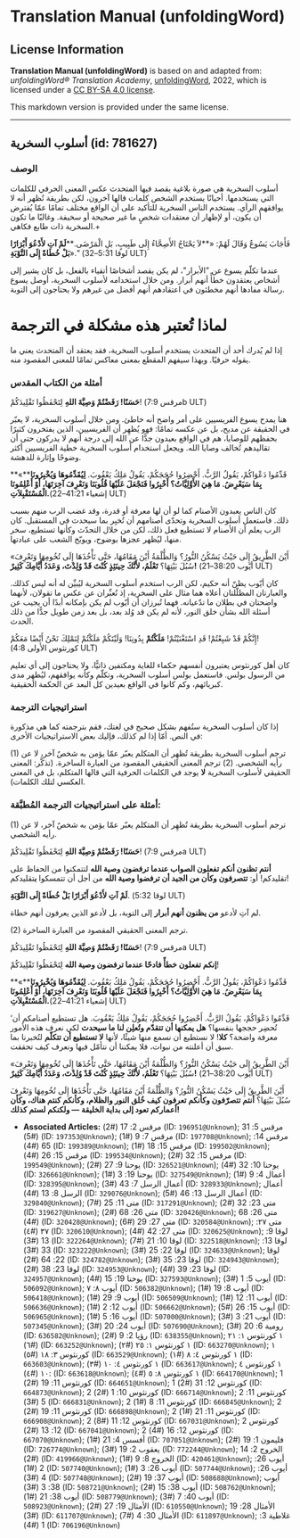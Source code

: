 # Translation Manual (unfoldingWord)

## License Information

**Translation Manual (unfoldingWord)** is based on and adapted from: _unfoldingWord® Translation Academy_, [unfoldingWord](https://unfoldingword.org/utw), 2022, which is licensed under a [CC BY-SA 4.0 license](https://creativecommons.org/licenses/by-sa/4.0/legalcode.en).

This markdown version is provided under the same license.



--------------------------------

## أسلوب السخرية (id: 781627)

### الوصف

أسلوب السخرية هي صورة بلاغية يقصد فيها المتحدث عكس المعنى الحرفي للكلمات التي يستخدمها. أحيانًا يستخدم الشخص كلمات قالها آخرون، لكن بطريقة تُظهر أنه لا يوافقهم الرأي. يستخدم الناس السخرية للتأكيد على أن الواقع مختلف تمامًا عمّا يُفترض أن يكون، أو لإظهار أن معتقدات شخصٍ ما غير صحيحة أو سخيفة. وغالبًا ما تكون السخرية ذات طابع فكاهي.\+

فَأَجَابَ يَسُوعُ وَقَالَ لَهُمْ: «**لاَ يَحْتَاجُ الأَصِحَّاءُ إِلَى طَبِيبٍ، بَلِ الْمَرْضَى.****لَمْ آتِ لأَدْعُوَ أَبْرَارًا بَلْ خُطَاةً إِلَى التَّوْبَةِ**»." (لوقا 5:31–32 ULT)

عندما تكلّم يسوع عن "الأبرار"، لم يكن يقصد أشخاصًا أتقياء بالفعل، بل كان يشير إلى أشخاص يعتقدون خطأً أنهم أبرار. ومن خلال استخدامه لأسلوب السخرية، أوصل يسوع رسالة مفادها أنهم مخطئون في اعتقادهم أنهم أفضل من غيرهم ولا يحتاجون إلى التوبة.

لماذا تُعتبر هذه مشكلة في الترجمة
=================================

إذا لم يُدرك أحد أن المتحدث يستخدم أسلوب السخرية، فقد يعتقد أن المتحدث يعني ما يقوله حرفيًا. وبهذا سيفهم المقطع بمعنى معاكس تمامًا للمعنى المقصود منه.

### أمثلة من الكتاب المقدس

**حَسَنًا! رَفَضْتُمْ وَصِيَّةَ اللهِ** لِتَحْفَظُوا تَقْلِيدَكُمْ! (مرقس 7:9b ULT)

هنا يمدح يسوع الفريسيين على أمر واضح أنه خاطئ. ومن خلال أسلوب السخرية، لا يعبّر في الحقيقة عن مديح، بل عن عكسه تمامًا: فهو يُظهِر أن الفريسيين، الذين يفتخرون كثيرًا بحفظهم للوصايا، هم في الواقع بعيدون جدًّا عن الله إلى درجة أنهم لا يدركون حتى أن تقاليدهم تُخالف وصايا الله. ويجعل استخدام أسلوب السخرية خطية الفريسيين أكثر وضوحًا وإثارة للدهشة.

**«**قَدِّمُوا دَعْوَاكُمْ، يَقُولُ الرَّبُّ. أَحْضِرُوا حُجَجَكُمْ، يَقُولُ مَلِكُ يَعْقُوبَ. **لِيُقَدِّمُوهَا وَيُخْبِرُونَا بِمَا سَيَعْرِضُ. مَا هِيَ الأَوَّلِيَّاتُ؟ أَخْبِرُوا فَنَجْعَلَ عَلَيْهَا قُلُوبَنَا وَنَعْرِفَ آخِرَتَهَا، أَوْ أَعْلِمُونَا الْمُسْتَقْبِلاَتِ.**(إشعياء 41:21–22 ULT)

كان الناس يعبدون الأصنام كما لو أن لها معرفة أو قدرة، وقد غضب الرب منهم بسبب ذلك. فاستعمل أسلوب السخرية وتحدّى أصنامهم أن تُخبِر بما سيحدث في المستقبل. كان الرب يعلم أن الأصنام لا تستطيع فعل ذلك، لكن من خلال التحدّث وكأنها تستطيع، سخر منها، ليُظهر عجزها بوضوح، ويوبّخ الشعب على عبادتها.

«أَيْنَ الطَّرِيقُ إِلَى حَيْثُ يَسْكُنُ النُّورُ؟ وَالظُّلْمَةُ أَيْنَ مَقَامُهَا، حَتَّى تَأْخُذَهَا إِلَى تُخُومِهَا وَتَعْرِفَ سُبُلَ بَيْتِهَا؟ **تَعْلَمُ، لأَنَّكَ حِينَئِذٍ كُنْتَ قَدْ وُلِدْتَ، وَعَدَدُ أَيَّامِكَ كَثِيرٌ!** (أيّوب 38:20–21 ULT)

كان أيّوب يظنّ أنه حكيم، لكن الرب استخدم أسلوب السخرية ليُبيِّن له أنه ليس كذلك. والعبارتان المظلّلتان أعلاه هما مثال على السخرية، إذ تُعبِّران عن عكس ما تقولان، لأنهما واضحتان في بطلان ما تدّعيانه. فهما تُبرزان أن أيّوب لم يكن بإمكانه أبدًا أن يجيب عن أسئلة الله بشأن خلق النور، لأنه لم يكن قد وُلد بعد، بل بعد زمن طويل جدًّا من ذلك الحدث.

إِنَّكُمْ قَدْ شَبِعْتُمْ! قَدِ اسْتَغْنَيْتُمْ! **مَلَكْتُمْ** بِدُونِنَا! وَلَيْتَكُمْ مَلَكْتُمْ لِنَمْلِكَ نَحْنُ أَيْضًا مَعَكُمْ! (كورنثوس الأولى 4:8 ULT)

كان أهل كورنثوس يعتبرون أنفسهم حكماء للغاية ومكتفين ذاتيًّا، ولا يحتاجون إلى أي تعليم من الرسول بولس. فاستعمل بولس أسلوب السخرية، وتكلّم وكأنه يوافقهم، ليُظهِر مدى كبريائهم، وكم كانوا في الواقع بعيدين كل البعد عن الحكمة الحقيقية.

### استراتيجيات الترجمة

إذا كان أسلوب السخرية ستُفهم بشكل صحيح في لغتك، فقم بترجمته كما هي مذكورة في النص. أمّا إذا لم كذلك، فإليك بعض الاستراتيجيات الأخرى:

(1\) ترجم أسلوب السخرية بطريقة تُظهِر أن المتكلم يعبّر عمّا يؤمن به شخصٌ آخر، لا عن رأيه الشخصي. (2\) ترجم المعنى الحقيقي المقصود من العبارة الساخرة. (تذكَّر: المعنى الحقيقي لأسلوب السخرية **لا** يوجد في الكلمات الحرفية التي قالها المتكلم، بل في المعنى العكسي لتلك الكلمات).

### **أمثلة على استراتيجيات الترجمة المُطبَّقة:**

(1\) ترجم أسلوب السخرية بطريقة تُظهِر أن المتكلم يعبّر عمّا يؤمن به شخصٌ آخر، لا عن رأيه الشخصي.

**حَسَنًا! رَفَضْتُمْ وَصِيَّةَ اللهِ** لِتَحْفَظُوا تَقْلِيدَكُمْ! (مرقس 7:9a ULT)

**أنتم تظنون أنكم تفعلون الصواب عندما ترفضون وصية الله** لتتمكنوا من الحفاظ على تقليدكم! أو: **تتصرفون وكأن من الجيد أن ترفضوا وصية الله** من أجل أن تتمسكوا **ب**تقليدكم!

**لَمْ آتِ لأَدْعُوَ أَبْرَارًا بَلْ خُطَاةً إِلَى التَّوْبَةِ**. (لوقا 5:32 ULT)

لم آتِ لأدعو **من يظنون أنهم أبرار** إلى التوبة، بل لأدعو الذين يعرفون أنهم خطاة.

(2\) ترجم المعنى الحقيقي المقصود من العبارة الساخرة.

**حَسَنًا! رَفَضْتُمْ وَصِيَّةَ اللهِ** لِتَحْفَظُوا تَقْلِيدَكُمْ! (مرقس 7:9a ULT)

**إنكم تفعلون خطأً فادحًا عندما ترفضون وصية الله** لِتَحْفَظُوا تَقْلِيدَكُمْ!

**«**قَدِّمُوا دَعْوَاكُمْ، يَقُولُ الرَّبُّ. أَحْضِرُوا حُجَجَكُمْ، يَقُولُ مَلِكُ يَعْقُوبَ. **لِيُقَدِّمُوهَا وَيُخْبِرُونَا بِمَا سَيَعْرِضُ. مَا هِيَ الأَوَّلِيَّاتُ؟ أَخْبِرُوا فَنَجْعَلَ عَلَيْهَا قُلُوبَنَا وَنَعْرِفَ آخِرَتَهَا، أَوْ أَعْلِمُونَا الْمُسْتَقْبِلاَتِ.**(إشعياء 41:21–22 ULT)

‘قَدِّمُوا دَعْوَاكُمْ، يَقُولُ الرَّبُّ. أَحْضِرُوا حُجَجَكُمْ، يَقُولُ مَلِكُ يَعْقُوبَ. هل تستطيع أصنامكم أن تُحضِر حججها بنفسها؟ **هل يمكنها أن تتقدّم وتُعلِن لنا ما سيحدث** لكي نعرف هذه الأمور معرفة واضحة؟ **كلا**! لا نستطيع أن نسمع منها شيئًا، لأنها **لا تستطيع أن تتكلّم** لتُخبرنا بما سبق أن أعلنته من نبوات، فلا يمكننا أن نتأمّل فيها ونعرف كيف تحققت.

«أَيْنَ الطَّرِيقُ إِلَى حَيْثُ يَسْكُنُ النُّورُ؟ وَالظُّلْمَةُ أَيْنَ مَقَامُهَا، حَتَّى تَأْخُذَهَا إِلَى تُخُومِهَا وَتَعْرِفَ سُبُلَ بَيْتِهَا؟ **تَعْلَمُ، لأَنَّكَ حِينَئِذٍ كُنْتَ قَدْ وُلِدْتَ، وَعَدَدُ أَيَّامِكَ كَثِيرٌ!** (أيّوب 38:20–21 ULT)

أَيْنَ الطَّرِيقُ إِلَى حَيْثُ يَسْكُنُ النُّورُ؟ وَالظُّلْمَةُ أَيْنَ مَقَامُهَا، حَتَّى تَأْخُذَهَا إِلَى تُخُومِهَا وَتَعْرِفَ سُبُلَ بَيْتِهَا؟ 
**أنتم تتصرّفون وكأنكم تعرفون كيف خُلق النور والظلام، وكأنكم كنتم هناك، وكأن أعماركم تعود إلى بداية الخليقة — ولكنكم لستم كذلك!**

* **Associated Articles:** مرقس 2: 17 (#2) (ID: `196951@Unknown`); مرقس 5: 31 (#5) (ID: `197353@Unknown`); مرقس 7: 9 (#1) (ID: `197708@Unknown`); مرقس 14: 65 (#4) (ID: `199389@Unknown`); مرقس 15: 18 (#1) (ID: `199502@Unknown`); مرقس 15: 26 (#4) (ID: `199534@Unknown`); مرقس 15: 32 (#2) (ID: `199549@Unknown`); يوحنا 9: 27 (#2) (ID: `326521@Unknown`); يوحنا 10: 32 (#4) (ID: `326661@Unknown`); يوحنا 19: 3 (#1) (ID: `327549@Unknown`); أعمال 4: 9 (#1) (ID: `328395@Unknown`); أعمال الرسل 7: 43 (#3) (ID: `328933@Unknown`); أعمال الرسل 8: 13 (#4) (ID: `329076@Unknown`); أعمال الرسل 13: 46 (#5) (ID: `329840@Unknown`); متى 11: 25 (#7) (ID: `317291@Unknown`); متى 23: 32 (#2) (ID: `319627@Unknown`); متى 26: 68 (#2) (ID: `320426@Unknown`); متى 26: 68 (#4) (ID: `320428@Unknown`); متى 27: 29 (#6) (ID: `320584@Unknown`); متى ٢٧: ٣٧ (#٤) (ID: `320610@Unknown`); متى 27: 42 (#4) (ID: `320625@Unknown`); لوقا 9: 13 (#3) (ID: `322264@Unknown`); لوقا 10: 21 (#7) (ID: `322518@Unknown`); لوقا 13: 33 (#3) (ID: `323222@Unknown`); لوقا 22: 25 (#3) (ID: `324633@Unknown`); لوقا 22: 64 (#2) (ID: `324782@Unknown`); لوقا 23: 35 (#3) (ID: `324943@Unknown`); لوقا 23: 38 (#2) (ID: `324953@Unknown`); لوقا 23: 39 (#4) (ID: `324957@Unknown`); يوحنا 19: 15 (#4) (ID: `327593@Unknown`); أيوب 5: 1 (#3) (ID: `506092@Unknown`); أيوب ٨: ٧ (ID: `506382@Unknown`); أيوب 8: 19 (#1) (ID: `506418@Unknown`); أيوب 9: 29 (#1) (ID: `506509@Unknown`); أيوب 11: 12 (#1) (ID: `506636@Unknown`); أيوب 12: 2 (#1) (ID: `506662@Unknown`); أيوب 15: 26 (#5) (ID: `506965@Unknown`); أيوب 16: 5 (#1) (ID: `507000@Unknown`); أيوب 21: 3 (#3) (ID: `507345@Unknown`); أيوب 24: 20 (#3) (ID: `507690@Unknown`); رومية 6: 20 (#3) (ID: `636582@Unknown`); رؤيا 2: 9 (#2) (ID: `638355@Unknown`); ١ كورنثوس ١: ٢١ (#٦) (ID: `663252@Unknown`); ١ كورنثوس ١: ٢٥ (#٢) (ID: `663270@Unknown`); ١ كورنثوس ٣: ١٨ (#٥) (ID: `663529@Unknown`); ١ كورنثوس ٤: ٨ (#١) (ID: `663603@Unknown`); ١ كورنثوس ٤: ١٠ (#٣) (ID: `663617@Unknown`); ١ كورنثوس ٤ :١٠ (#٤) (ID: `663618@Unknown`); ١ كورنثوس ٨: ٥ (#٤) (ID: `664170@Unknown`); 1 كورنثوس 11: 19 (#2) (ID: `664651@Unknown`); 1 كورنثوس 12: 31 (#2) (ID: `664873@Unknown`); 2 كورنثوس 10: 1 (#2) (ID: `666714@Unknown`); 2 كورنثوس 11: 5 (#3) (ID: `666831@Unknown`); 2 كورنثوس 11: 8 (#1) (ID: `666845@Unknown`); 2 كورنثوس 11: 19 (#2) (ID: `666898@Unknown`); 2 كورنثوس 11: 21 (#1) (ID: `666908@Unknown`); 2 كورنثوس 12: 11 (#8) (ID: `667031@Unknown`); 2 كورنثوس 12: 13 (#2) (ID: `667041@Unknown`); 2 كورنثوس 12: 16 (#4) (ID: `667070@Unknown`); أفسس 4: 21 (#1) (ID: `707051@Unknown`); فليمون 1: 19 (#2) (ID: `726774@Unknown`); يعقوب 2: 19 (#3) (ID: `772244@Unknown`); الخروج 2: 14 (#2) (ID: `419966@Unknown`); الخروج 8: 9 (#1) (ID: `420461@Unknown`); أيوب 26: 2 (#1) (ID: `507740@Unknown`); أيوب 26: 3 (#1) (ID: `507744@Unknown`); أيوب 26: 4 (#3) (ID: `507748@Unknown`); أيوب 37: 19 (#2) (ID: `508688@Unknown`); أيوب 38: 3 (#3) (ID: `508721@Unknown`); أيوب 38: 15 (#2) (ID: `508762@Unknown`); أيوب 38: 21 (#1) (ID: `508779@Unknown`); أيوب 40: 7 (#3) (ID: `508923@Unknown`); الأمثال 19: 27 (#2) (ID: `610550@Unknown`); الأمثال 28: 19 (#3) (ID: `611707@Unknown`); الأمثال 30: 4 (#7) (ID: `611897@Unknown`); غلاطية 3: 1 (#4) (ID: `706196@Unknown`)

